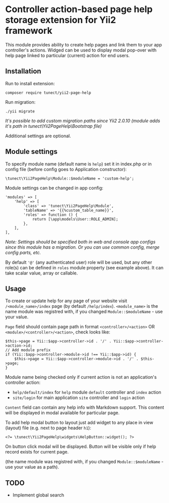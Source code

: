 # Controller action-based page help storage extension for Yii2 framework

This module provides ability to create help pages and link them to your app controller's actions. Widged can be used to display modal pop-over with help page linked to particular (current) action for end users.

## Installation

Run to install extension:

	composer require tunect/yii2-page-help

Run migration:

	./yii migrate

*It's possible to add custom migration paths since Yii2 2.0.10 (module adds it's path in tunect\Yii2PageHelp\Bootstrap file)*

Additional settings are optional.

## Module settings

To specify module name (default name is `help`) set it in index.php or in config file (before config goes to Application constructor):

	\tunect\Yii2PageHelp\Module::$moduleName = 'custom-help';

Module settings can be changed in app config:

	'modules' => [
		'help' => [
			'class' => 'tunect\Yii2PageHelp\Module',
			'tableName' => '{{%custom_table_name}}',
			'roles' => function () {
				return [\app\models\User::ROLE_ADMIN];
			},
		],
	],

*Note: Settings should be specified both in web and console app configs since this module has a migration. Or you can use common config, merge config parts, etc.*

By default `'@'` (any authenticated user) role will be used, but any other role(s) can be defined in `roles` module property (see example above). It can take scalar value, array or callable.

## Usage

To create or update help for any page of your website visit `/<module_name>/index` page (by default `/help/index`). `<module_name>` is the name module was registred with, if you changed `Module::$moduleName` - use your value.

`Page` field should contain page path in format `<controller>/<action>` OR `<module>/<controller>/<action>`, check looks like:

	$this->page = Yii::$app->controller->id . '/' . Yii::$app->controller->action->id;
	// Add module prefix
	if (Yii::$app->controller->module->id !== Yii::$app->id) {
		$this->page = Yii::$app->controller->module->id . '/' . $this->page;
	}

Module name being checked only if current action is not an application's controller action:

* `help/default/index` for `help` module `default` controller and `index` action
* `site/login` for main application `site` controller and `login` action

`Content` field can contain any help info with Markdown support. This content will be displayed in modal available for particular page.

To add help modal button to layout just add widget to any place in view (layout) file (e.g. next to page header `h1`):

	<?= \tunect\Yii2PageHelp\widgets\HelpButton::widget(); ?>

On button click modal will be displayed. Button will be visible only if help record exists for current page.

(the name module was registred with, if you changed `Module::$moduleName` - use your value as a path).

## TODO

* Implement global search
